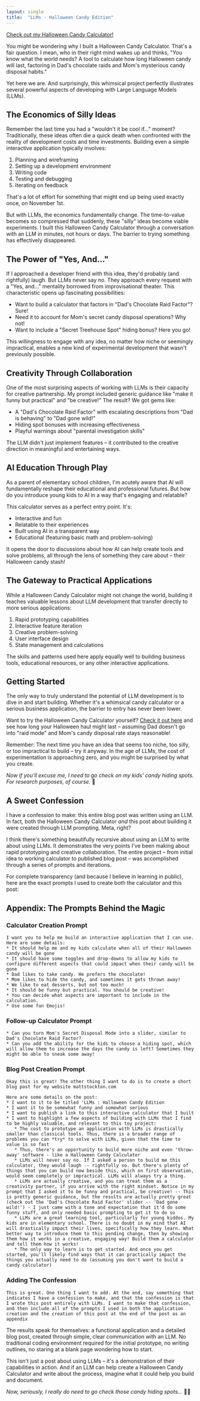 ```yaml
---
layout: single
title:  "LLMs - Halloween Candy Edition"
---
```


[Check out my Halloween Candy Calculator!](https://claude.site/artifacts/a588f6f6-5b9b-4569-a7a2-34989fc276a0)

You might be wondering why I built a Halloween Candy Calculator. That's a fair question. I mean, who in their right mind wakes up and thinks, "You know what the world needs? A tool to calculate how long Halloween candy will last, factoring in Dad's chocolate raids and Mom's mysterious candy disposal habits."

Yet here we are. And surprisingly, this whimsical project perfectly illustrates several powerful aspects of developing with Large Language Models (LLMs).

## The Economics of Silly Ideas

Remember the last time you had a "wouldn't it be cool if..." moment? Traditionally, these ideas often die a quick death when confronted with the reality of development costs and time investments. Building even a simple interactive application typically involves:

1. Planning and wireframing
2. Setting up a development environment
3. Writing code
4. Testing and debugging
5. Iterating on feedback

That's a lot of effort for something that might end up being used exactly once, on November 1st.

But with LLMs, the economics fundamentally change. The time-to-value becomes so compressed that suddenly, these "silly" ideas become viable experiments. I built this Halloween Candy Calculator through a conversation with an LLM in minutes, not hours or days. The barrier to trying something has effectively disappeared.

## The Power of "Yes, And..."

If I approached a developer friend with this idea, they'd probably (and rightfully) laugh. But LLMs never say no. They approach every request with a "Yes, and..." mentality borrowed from improvisational theater. This characteristic opens up fascinating possibilities:

- Want to build a calculator that factors in "Dad's Chocolate Raid Factor"? Sure!
- Need it to account for Mom's secret candy disposal operations? Why not!
- Want to include a "Secret Treehouse Spot" hiding bonus? Here you go!

This willingness to engage with any idea, no matter how niche or seemingly impractical, enables a new kind of experimental development that wasn't previously possible.

## Creativity Through Collaboration

One of the most surprising aspects of working with LLMs is their capacity for creative partnership. My prompt included generic guidance like "make it funny but practical" and "be creative!" The result? We got gems like:

- A "Dad's Chocolate Raid Factor" with escalating descriptions from "Dad is behaving" to "Dad gone wild!"
- Hiding spot bonuses with increasing effectiveness
- Playful warnings about "parental investigation skills"

The LLM didn't just implement features – it contributed to the creative direction in meaningful and entertaining ways.

## AI Education Through Play

As a parent of elementary school children, I'm acutely aware that AI will fundamentally reshape their educational and professional futures. But how do you introduce young kids to AI in a way that's engaging and relatable?

This calculator serves as a perfect entry point. It's:
- Interactive and fun
- Relatable to their experiences
- Built using AI in a transparent way
- Educational (featuring basic math and problem-solving)

It opens the door to discussions about how AI can help create tools and solve problems, all through the lens of something they care about – their Halloween candy stash!

## The Gateway to Practical Applications

While a Halloween Candy Calculator might not change the world, building it teaches valuable lessons about LLM development that transfer directly to more serious applications:

1. Rapid prototyping capabilities
2. Interactive feature iteration
3. Creative problem-solving
4. User interface design
5. State management and calculations

The skills and patterns used here apply equally well to building business tools, educational resources, or any other interactive applications.

## Getting Started

The only way to truly understand the potential of LLM development is to dive in and start building. Whether it's a whimsical candy calculator or a serious business application, the barrier to entry has never been lower.

Want to try the Halloween Candy Calculator yourself? [Check it out here](https://claude.site/artifacts/a588f6f6-5b9b-4569-a7a2-34989fc276a0) and see how long your Halloween haul might last – assuming Dad doesn't go into "raid mode" and Mom's candy disposal rate stays reasonable!

Remember: The next time you have an idea that seems too niche, too silly, or too impractical to build – try it anyway. In the age of LLMs, the cost of experimentation is approaching zero, and you might be surprised by what you create.

*Now if you'll excuse me, I need to go check on my kids' candy hiding spots. For research purposes, of course.* 🍫

## A Sweet Confession

I have a confession to make: this entire blog post was written using an LLM. In fact, both the Halloween Candy Calculator *and* this post about building it were created through LLM prompting. Meta, right?

I think there's something beautifully recursive about using an LLM to write about using LLMs. It demonstrates the very points I've been making about rapid prototyping and creative collaboration. The entire project – from initial idea to working calculator to published blog post – was accomplished through a series of prompts and iterations.

For complete transparency (and because I believe in learning in public), here are the exact prompts I used to create both the calculator and this post:

## Appendix: The Prompts Behind the Magic

### Calculator Creation Prompt
```
I want you to help me build an interactive application that I can use. Here are some details:
* It should help me and my kids calculate when all of their Halloween candy will be gone
* It should have some toggles and drop-downs to allow my kids to configure different aspects that could impact when their candy will be gone
* Dad likes to take candy. He prefers the chocolate!
* Mom likes to hide the candy, and sometimes it gets thrown away!
* We like to eat desserts, but not too much!
* It should be funny but practical. You should be creative!
* You can decide what aspects are important to include in the calculation.
* Use some fun Emojis!
```

### Follow-up Calculator Prompt
```
* Can you turn Mom's Secret Disposal Mode into a slider, similar to Dad's Chocolate Raid Factor?
* Can you add the ability for the kids to choose a hiding spot, which will allow them to increase the days the candy is left? Sometimes they might be able to sneak some away!
```

### Blog Post Creation Prompt
```
Okay this is great! The other thing I want to do is to create a short blog post for my website mattstockton.com

Here are some details on the post:
* I want to it to be titled 'LLMs : Halloween Candy Edition
* I want it to be somewhat funny and somewhat serious
* I want to publish a link to this interactive calculator that I built
* I want to highlight a few aspects of building with LLMs that I find to be highly valuable, and relevant to this toy project:
   * The cost to prototype an application with LLMs is drastically smaller than classical tools. Thus, there is a broader range of problems you can *try* to solve with LLMs, given that the time to value is so fast
   * Thus, there's an opportunity to build more niche and even 'throw-away' software - like a Halloween Candy Calculator
   * LLMs will never say no. If I asked a person to build me this calculator, they would laugh -- rightfully so. But there's plenty of things that you can build now beside this, which on first observation, would seem completely or impractical. LLMs will always try a thing.
   * LLMs are actually creative, and you can treat them as a creativity partner, if you arrive with the right mindset. Notice in my prompt that I asked it to be funny and practical, be creative! -- This is pretty generic guidance, but the results are actually pretty great (check out the 'Dad's Chocolate Raid Factor' slider -- 'Dad gone wild!') - I just came with a tone and expectation that it'd do some funny stuff, and only needed basic prompting to get it to do so
   * LLMs are a great learning tool, particularly for young kiddos. My kids are in elementary school. There is no doubt in my mind that AI will drastically impact their lives, specifically how they learn. What better way to introduce them to this pending change, then by showing them how it works in a creative, engaging way! Build them a calculator and tell them how it works!
   * The only way to learn is to get started. And once you get started, you'll likely find ways that it can practically impact the things you actually need to do (assuming you don't want to build a candy calculator)
```

### Adding The Confession
```
This is great. One thing I want to add. At the end, say something that indicates I have a confession to make, and that the confession is that I wrote this post entirely with LLMs. I want to make that confession, and then include all of the prompts I used in both the application creation and the creation of this post at the end of the post as an appendix
```

The results speak for themselves: a functional application and a detailed blog post, created through simple, clear communication with an LLM. No traditional coding environment required for the initial prototype, no writing outlines, no staring at a blank page wondering how to start.

This isn't just a post about using LLMs – it's a demonstration of their capabilities in action. And if an LLM can help create a Halloween Candy Calculator and write about the process, imagine what it could help you build and document.

*Now, seriously, I really do need to go check those candy hiding spots...* 🕵️‍♂️
